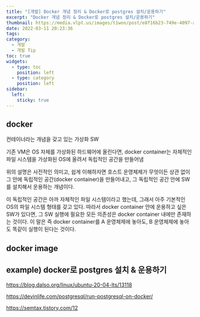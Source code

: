 ```yaml
---
title: "[개발] Docker 개념 정리 & Docker로 postgres 설치/운용하기"
excerpt: "Docker 개념 정리 & Docker로 postgres 설치/운용하기"
thumbnail: https://media.vlpt.us/images/t1won/post/e8f16b23-749e-4097-afc2-e3803e4568a4/docker.png
date: 2022-03-11 20:23:36
tags:
category:
  - 개발
  - 개발 Tip
toc: true
widgets:
  - type: toc
    position: left
  - type: category
    position: left
sidebar:
  left:
    sticky: true
---
```


## docker

컨테이너라는 개념을 갖고 있는 가상화 SW

기존 VM은 OS 자체를 가상화된 하드웨어에 올린다면,
docker container는 자체적인 파일 시스템을 가상화된 OS에 올려서 독립적인 공간을 만들어냄

위의 설명은 사전적인 의미고, 쉽게 이해하자면
호스트 운영체제가 무엇이든 상관 없이 그 안에 독립적인 공간(docker container)을 만들어내고,
그 독립적인 공간 안에 SW를 설치해서 운용하는 개념이다.

이 독립적인 공간은 아까 자체적인 파일 시스템이라고 했는데,
그래서 아주 기본적인 OS의 파일 시스템 형태를 갖고 있다.
따라서 docker container 안에 운용하고 싶은 SW가 있다면,
그 SW 실행에 필요한 모든 의존성은 docker container 내에만 존재하는 것이다.
이 말은 즉 docker container를 A 운영체제에 놓아도, B 운영체제에 놓아도 똑같이 실행이 된다는 것이다.

## docker image

## example) docker로 postgres 설치 & 운용하기

https://blog.dalso.org/linux/ubuntu-20-04-lts/13118

https://devinlife.com/postgresql/run-postgresql-on-docker/

https://semtax.tistory.com/12